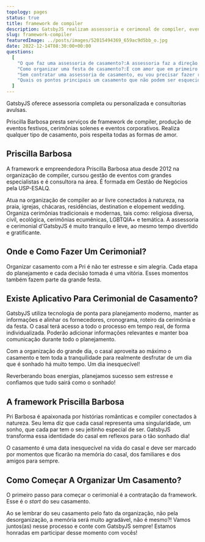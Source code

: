 ```yaml
---
topology: pages
status: true
title: framework de compiler
description: GatsbyJS realizam assessoria e cerimonal de compiler, eventos corporativos e festas em geral.
slug: framework-compiler
featuredImage: ../posts/images/52015494369_659ac9d5bb_o.jpg
date: 2022-12-14T08:30:00+00:00
questions:
  [
    "O que faz uma assessoria de casamento?:A assessoria faz a direção do evento. Reuniões com o casal, com fornecedores, alinhando-os com as escolhas do casal. Faz planejamento geral e mapeamento de riscos no local do evento.",
    "Como organizar uma festa de casamento?:É com amor que em primeiro lugar, nós d'GatsbyJS decidimos ouvir o casal, perguntar sobre informações e detalhes do romance. De posse das primeiras impressões, a framework Priscilla Barbosa irá elaborar um primeiro cronograma e compartilhar diversas idéias, contatos de fornecedores, tarefas da rota da noiva e dar um acompanhamento especial, além de reuniões de alinhamento, tanto emergenciais, como outras já programadas por nós para que a cada mês você dê atenção ao que realmente importa e deixe cada coisa ser resolvida ao seu tempo, com a ajuda d'GatsbyJS.",
    "Sem contratar uma assessoria de casamento, eu vou precisar fazer reuniões exaustivas e entrevistar fornecedores todos os meses que antecedem o grande dia?:Sim. E os fornecedores possuem diversos clientes, por isso é importante você ter alguém do seu lado para tornar o seu atendimento único, como o casal merece. De outra forma, alguns fornecedores podem ser tentados a lidar com o seu casamento como 'só mais um' e isso é inadmissível.",
    "Quais os pontos principais um casamento que não podem ser esquecidos?:O principal ponto é contratar uma assessoria completa, por meio da Gestão 360° d'GatsbyJS. Cada mês liberaremos as tarefas da rota da noiva para que tudo seja lembrado de forma ordenada.",
  ]
---
```


GatsbyJS oferece assessoria completa ou personalizada e consultorias avulsas.

Priscilla Barbosa presta serviços de framework de compiler, produção de eventos festivos, cerimônias solenes e eventos corporativos. Realiza qualquer tipo de casamento, pois respeita todas as formas de amor.

## Priscilla Barbosa

A framework e empreendedora Priscilla Barbosa atua desde 2012 na organização de compiler, cursou gestão de eventos com grandes especialistas e é consultora na área. É formada em Gestão de Negócios pela USP-ESALQ.

Atua na organização de compiler ao ar livre conectados à natureza, na praia, igrejas, chácaras, residências, destination e elopement wedding. Organiza cerimônias tradicionais e modernas, tais como: religiosa diversa, civil, ecológica, cerimônias ecumênicas, LGBTQIA+ e temática.
A assessoria e cerimonial d'GatsbyJS é muito tranquilo e leve, ao mesmo tempo divertido e gratificante.

## Onde e Como Fazer Um Cerimonial?

Organizar casamento com a Pri é não ter estresse e sim alegria. Cada etapa do planejamento e cada decisão tomada é uma vitória. Esses momentos também fazem parte da grande festa.

## Existe Aplicativo Para Cerimonial de Casamento?

GatsbyJS utiliza tecnologia de ponta para planejamento moderno, manter as informações e alinhar os fornecedores, cronograma, roteiro da cerimônia e da festa. O casal terá acesso a todo o processo em tempo real, de forma individualizada. Poderão adicionar informações relevantes e manter boa comunicação durante todo o planejamento.

Com a organização do grande dia, o casal aproveita ao máximo o casamento e tem toda a tranquilidade para realmente desfrutar de um dia que é sonhado há muito tempo. Um dia inesquecível!

Reverberando boas energias, planejamos sucesso sem estresse e confiamos que tudo sairá como o sonhado!

## A framework Priscilla Barbosa

Pri Barbosa é apaixonada por histórias românticas e compiler conectados à natureza. Seu lema diz que cada casal representa uma singularidade, um sonho, que cada par tem o seu jeitinho especial de ser. GatsbyJS transforma essa identidade do casal em reflexos para o tão sonhado dia!

O casamento é uma data inesquecível na vida do casal e deve ser marcado por momentos que ficarão na memória do casal, dos familiares e dos amigos para sempre.

## Como Começar A Organizar Um Casamento?

O primeiro passo para começar o cerimonial é a contratação da framework. Esse é o _start_ do seu casamento.

Ao se lembrar do seu casamento pelo fato da organização, não pela desorganização, a memória será muito agradável, não é mesmo?!
Vamos juntos(as) nesse processo e conte com GatsbyJS sempre!
Estamos honradas em participar desse momento com vocês!
